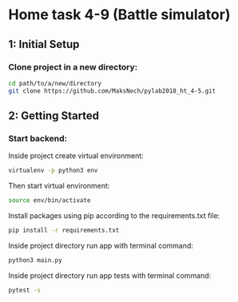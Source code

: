 # Home task 4-9 (Battle simulator)

## 1: Initial Setup

### Clone project in a new directory:
```bash
cd path/to/a/new/directory
git clone https://github.com/MaksNech/pylab2018_ht_4-5.git
```

## 2: Getting Started

### Start backend:
Inside project create virtual environment:
```bash
virtualenv -p python3 env
```
Then start virtual environment:
```bash
source env/bin/activate
```
Install packages using pip according to the requirements.txt file:
```bash
pip install -r requirements.txt
```
Inside project directory run app with terminal command:
```bash
python3 main.py
```
Inside project directory run app tests with terminal command:
```bash
pytest -s
```
